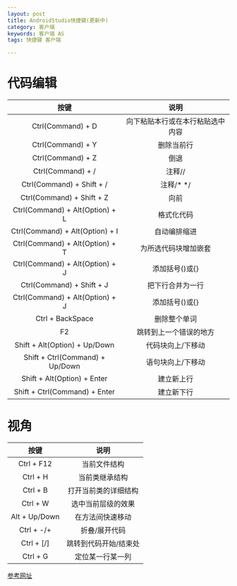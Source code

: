 ```yaml
---
layout: post
title: AndroidStudio快捷键(更新中)
category: 客户端
keywords: 客户端 AS
tags: 快捷键 客户端

---
```


# 代码编辑

|  按键  | 说明|
|:-:|:-:|
|Ctrl(Command) + D |向下粘贴本行或在本行粘贴选中内容|
|Ctrl(Command) + Y |删除当前行|
|Ctrl(Command) + Z|倒退|
|Ctrl(Command) + /|注释//|
|Ctrl(Command) + Shift + /|注释/* */|
|Ctrl(Command) + Shift + Z|向前|
|Ctrl(Command) + Alt(Option) + L|格式化代码|
|Ctrl(Command) + Alt(Option) + I|自动编排缩进|
|Ctrl(Command) + Alt(Option) + T|为所选代码块增加嵌套|
|Ctrl(Command) + Alt(Option) + J|添加括号()或{}|
|Ctrl(Command) + Shift + J|把下行合并为一行|
|Ctrl(Command) + Alt(Option) + J|添加括号()或{}|
|Ctrl + BackSpace| 删除整个单词|
|F2|跳转到上一个错误的地方|
|Shift + Alt(Option) + Up/Down|代码块向上/下移动|
|Shift + Ctrl(Command) + Up/Down|语句块向上/下移动|
|Shift + Alt(Option) + Enter |建立新上行
|Shift + Ctrl(Command) + Enter |建立新下行

# 视角

|按键|说明|
|:-:|:-:|
|Ctrl + F12|当前文件结构|
|Ctrl + H|当前类继承结构|
|Ctrl + B|打开当前类的详细结构|
|Ctrl + W|选中当前层级的效果|
|Alt + Up/Down|在方法间快速移动|
|Ctrl + -/+|折叠/展开代码|
|Ctrl + [/]|跳转到代码开始/结束处|
|Ctrl + G|定位某一行某一列|

[参考网址](https://seniorzhai.github.io/2015/02/05/AndroidStudio%E5%BF%AB%E6%8D%B7%E9%94%AE%E6%B1%87%E6%80%BB/)